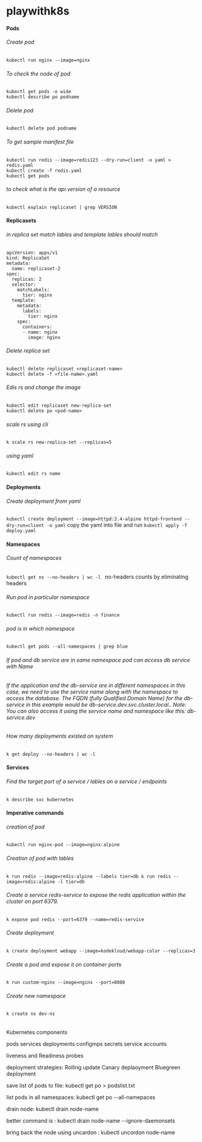 # playwithk8s

#### Pods
###### Create pod 
```
kubectl run nginx --image=nginx
```

###### To check the node of pod
```
kubectl get pods -o wide
kubectl describe po podname
```
###### Delete pod
```
kubectl delete pod podname
```
###### To get sample manifest file
```
kubectl run redis --image=redis123 --dry-run=client -o yaml > redis.yaml
kubectl create -f redis.yaml
kubectl get pods
```

###### to check what is the api version of a resource
```
kubectl explain replicaset | grep VERSION
```

#### Replicasets

###### in replica set match lables and template lables should match 
```
apiVersion: apps/v1
kind: ReplicaSet
metadata:
  name: replicaset-2
spec:
  replicas: 2
  selector:
    matchLabels:
      tier: nginx
  template:
    metadata:
      labels:
        tier: nginx
    spec:
      containers:
      - name: nginx
        image: nginx
```

###### Delete replica set 
```
kubectl delete replicaset <replicaset-name> 
kubectl delete -f <file-name>.yaml
```
###### Edis rs and change the image
```
kubectl edit replicaset new-replica-set
kubectl delete po <pod-name>
```

###### scale rs using cli
```
k scale rs new-replica-set --replicas=5
```
###### using yaml
```
kubectl edit rs name 
```

#### Deployments
###### Create deployment from yaml
`
kubectl create deployment --image=httpd:2.4-alpine httpd-frontend --dry-run=client -o yaml
`
copy the yaml into file and run
`
kubectl apply -f deploy.yaml
`

#### Namespaces
###### Count of namespaces
`kubectl get ns --no-headers | wc -l
`  no-headers counts by eliminating headers

###### Run pod in particular namespace
`
kubectl run redis --image=redis -n finance
`

###### pod is in which namespace
`
kubectl get pods --all-namespaces | grep blue
`

###### If pod and db service are in same namespace pod can access db service with Name

###### If the application and the db-service are in different namespaces in this case, we need to use the service name along with the namespace to access the database. The FQDN (fully Qualified Domain Name) for the db-service in this example would be db-service.dev.svc.cluster.local.. Note: You can also access it using the service name and namespace like this: db-service.dev

###### How many deployments existed on system
`
k get deploy --no-headers | wc -l
`

#### Services
###### Find the target port of a service / lables on a service / endpoints
`
k describe svc kubernetes
`

#### Imperative commands
###### creation of pod 
`
 kubectl run nginx-pod --image=nginx:alpine
`

###### Creation of pod with lables
`
 k run redis --image=redis:alpine --labels tier=db
  k run redis --image=redis:alpine -l tier=db
`

###### Create a service redis-service to expose the redis application within the cluster on port 6379.
`
k expose pod redis --port=6379 --name=redis-service
`
###### Create deployment
`
k create deployment webapp --image=kodekloud/webapp-color --replicas=3
`

###### Create a pod and expose it on container ports
`
k run custom-nginx --image=nginx --port=8080
`
###### Create new namespace
`
k create ns dev-ns
`

###### 











Kubernetes components

pods
services
deployments
configmps
secrets
service accounts

liveness and Readiness probes

deployment strategies:
Rolling update
Canary deplaoyment
Bluegreen deployment


save list of pods to file:
kubectl get po > podslist.txt

list pods in all namespaces:
kubectl get po --all-namepaces

drain node:
kubectl drain node-name

better command is :
kubectl drain node-name --ignore-daemonsets

bring back the node using uncardon : 
kubectl uncordon node-name

